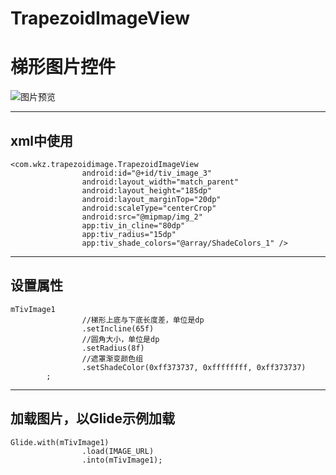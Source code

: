 # TrapezoidImageView
梯形图片控件
================================

![图片预览](https://github.com/FPhoenixCorneaE/TrapezoidImageView/blob/master/preview/preview.gif)

-----------------------------

xml中使用
----------
```
<com.wkz.trapezoidimage.TrapezoidImageView
                android:id="@+id/tiv_image_3"
                android:layout_width="match_parent"
                android:layout_height="185dp"
                android:layout_marginTop="20dp"
                android:scaleType="centerCrop"
                android:src="@mipmap/img_2"
                app:tiv_in_cline="80dp"
                app:tiv_radius="15dp"
                app:tiv_shade_colors="@array/ShadeColors_1" />
```

--------------------

设置属性
--------------
```
mTivImage1
                //梯形上底与下底长度差，单位是dp
                .setIncline(65f)
                //圆角大小，单位是dp
                .setRadius(8f)
                //遮罩渐变颜色组
                .setShadeColor(0xff373737, 0xffffffff, 0xff373737)
        ;
```

----------------

加载图片，以Glide示例加载
----------------
```
Glide.with(mTivImage1)
                .load(IMAGE_URL)
                .into(mTivImage1);
```
